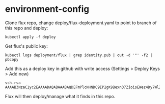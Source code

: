 # environment-config


Clone flux repo, change deploy/flux-deployment.yaml to point to branch of this repo and deploy:

```
kubectl apply -f deploy
```

Get flux's public key:
```
kubectl logs deployment/flux | grep identity.pub | cut -d '"' -f2 | pbcopy
```

Add this as a deploy key in github with write access (Settings > Deploy Keys > Add new)

```
ssh-rsa AAAAB3NzaC1yc2EAAAADAQABAAABAQDEFmPlcNHNDC9IP2gK9Bexn37ZioisEWez4Dy7Wl2hw52VPWs7kBnVbTgBf3atVtVIBdiXu7iWEKlcZ88VAg6WDIxOJB8dJ/dRfIPIiD55pivGWPcLeOlWjqoNkv+zphABdEpieRyXbzqdQnuRYfRBVfcR2XPrVw26k9UIv96gyrDZkGkfRJC2Jh0nIdaahbwJsu8j57VuHuMHQr5kGNl2cZspPnzBTfv9GHZZSp1LcFlCejAkjZuawi72PA27ZrpDXpnkIxWGWXu1V9psDXTbkyo9S6vWbk7CWaSoMqRyHOgpHq4GgfnbL9KyZBRVqVwvykeGklP97df6h0bkS0VH
```

Flux will then deploy/manage what it finds in this repo. 